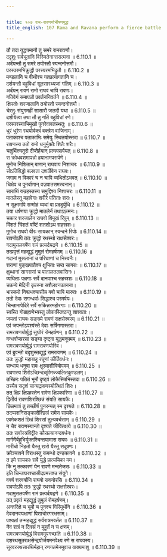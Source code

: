 ```yaml
---


title: १०७ राम-रावणयोर्भीषणयुद्धः
title_english: 107 Rama and Ravana perform a fierce battle

---
```

<div class="audioEmbed"  caption="श्रीराम-हरिसीताराममूर्ति-घनपाठिभ्यां वचनम्" src="https://archive.org/download/Ramayana-recitation-Sriram-harisItArAmamUrti-Ghanapaati-v2/Kanda_6/Kanda_6_YK-107-Rama_and_Ravana_perform_a_fierce_battle_0.mp3"></div>

तौ तदा युद्ध्यमानौ तु समरे रामरावणौ।  
ददृशुः सर्वभूतानि विस्मितेनान्तरात्मना ॥ 6.110.1 ॥   
अर्दयन्तौ तु समरे तयोस्तौ स्यन्दनोत्तमौ।  
परस्परमभिक्रुद्धौ परस्परमभिद्रुतौ ॥ 6.110.2 ॥   
मण्डलानि च वीथीश्च गतप्रत्यागतानि च।  
दर्शयन्तौ बहुविधां सूतसारथ्यजां गतिम् ॥ 6.110.3 ॥   
अर्दयन् रावणं रामो राघवं चापि रावणः।  
गतिवेगं समापन्नौ प्रवर्तननिवर्तने ॥ 6.110.4 ॥   
क्षिपतोः शरजालानि तयोस्तौ स्यन्दनोत्तमौ।  
चेरतुः संयुगमहीं सासारौ जलदौ यथा ॥ 6.110.5 ॥   
दर्शयित्वा तथा तौ तु गतिं बहुविधां रणे।  
परस्परस्याभिमुखौ पुनरेवावतस्थतुः ॥ 6.110.6 ॥   
धुरं धुरेण रथयोर्वक्त्रं वक्त्रेण वाजिनाम्।  
पताकाश्च पताकाभिः समेयुः स्थितयोस्तदा ॥ 6.110.7 ॥   
रावणस्य ततो रामो धनुर्मुक्तैः शितैः शरैः।  
चतुर्भिश्चतुरो दीप्तैर्हयान् प्रत्यपसर्पयत् ॥ 6.110.8 ॥   
स क्रोधवशमापन्नो हयानामपसर्पणे।  
मुमोच निशितान् बाणान् राघवाय निशाचरः ॥ 6.110.9 ॥   
सोऽतिविद्धो बलवता दशग्रीवेण राघवः।  
जगाम न विकारं च न चापि व्यथितोऽभवत् ॥ 6.110.10 ॥   
चिक्षेप च पुनर्बाणान् वज्रपातसमस्वनान्।  
साराथिं वज्रहस्तस्य समुद्दिश्य निशाचरः ॥ 6.110.11 ॥   
मातलेस्तु महावेगाः शरीरे पतिताः शराः।  
न सूक्ष्ममपि सम्मोहं व्यथां वा प्रददुर्युधि ॥ 6.110.12 ॥   
तया धर्षणया क्रुद्धो मातलेर्न तथाऽऽत्मनः।  
चकार शरजालेन राघवो विमुखं रिपुम् ॥ 6.110.13 ॥   
विंशतं त्रिंशतं षष्टिं शतशोऽथ सहस्रशः।  
मुमोच राघवो वीरः सायकान् स्यन्दने रिपोः ॥ 6.110.14 ॥   
रावणोऽपि ततः क्रुद्धो रथस्थो राक्षसेश्वरः।  
गदामुसलवर्षेण रामं प्रत्यर्दयद्रणे ॥ 6.110.15 ॥   
तत्प्रवृत्तं महद्युद्धं तुमुलं रोमहर्षणम् ॥ 6.110.16 ॥   
गदानां मुसलानां च परिघाणां च निस्वनैः।  
शराणां पुङ्खपातैश्च क्षुभिताः सप्त सागराः ॥ 6.110.17 ॥   
क्षुब्धानां सागराणां च पातालतलवासिनः।  
व्यथिताः पन्नगाः सर्वे दानवाश्च सहस्रशः ॥ 6.110.18 ॥   
चकम्पे मेदिनी कृत्स्ना सशैलवनकानना।  
भास्करो निष्प्रभश्चासीन्न ववौ चापि मारुतः ॥ 6.110.19 ॥   
ततो देवाः सगन्धर्वाः सिद्धाश्च परमर्षयः।  
चिन्तामापेदिरे सर्वे सकिन्नरमहोरगाः ॥ 6.110.20 ॥   
स्वस्ति गोब्राह्मणेभ्यस्तु लोकास्तिष्ठन्तु शाश्वताः।  
जयतां राघवः सङ्ख्ये रावणं राक्षसेश्वरम् ॥ 6.110.21 ॥   
एवं जपन्तोऽपश्यंस्ते देवाः सर्षिगणास्तदा।  
रामरावणयोर्युद्धं सुघोरं रोमहर्षणम् ॥ 6.110.22 ॥   
गन्धर्वाप्सरसां सङ्घा दृष्ट्वा युद्धमनूपमम् ॥ 6.110.23 ॥   
रामरावणयोर्युद्धं रामरावणयोरिव।  
एवं ब्रुवन्तो ददृशुस्तद्युद्धं रामरावणम् ॥ 6.110.24 ॥   
ततः क्रुद्धो महाबाहू रघूणां कीर्तिवर्धनः।  
सन्धाय धनुषा रामः क्षुरमाशीविषोपमम् ॥ 6.110.25 ॥   
रावणस्य शिरोऽच्छिन्दच्छ्रीमज्ज्वलितकुण्डलम्।  
तच्छिरः पतितं भूमौ दृष्ट्वं लोकैस्त्रिभिस्तदा ॥ 6.110.26 ॥   
तस्यैव सदृशं चान्यद्रावणस्योत्थितं शिरः।  
तत् क्षिप्रं क्षिप्रहस्तेन रामेण क्षिप्रकारिणा ॥ 6.110.27 ॥   
द्वितीयं रावणशिरश्छिन्नं संयति सायकैः।  
छिन्नमात्रं तु तच्छीर्षं पुनरन्यत् स्म दृश्यते ॥ 6.110.28 ॥   
तदप्यशनिसङ्काशैश्छिन्नं रामेण सायकैः।  
एवमेकशतं छिन्नं शिरसां तुल्यवर्चसाम् ॥ 6.110.29 ॥   
न चैव रावणस्यान्तो दृश्यते जीवितक्षये ॥ 6.110.30 ॥   
ततः सर्वास्त्रविद्वीरः कौसल्यानन्दवर्धनः।  
मार्गणैर्बहुभिर्युक्तश्चिन्तयामास राघवः ॥ 6.110.31 ॥   
मारीचो निहतो यैस्तु खरो यैस्तु सदूषणः।  
क्रौञ्चावने विराधस्तु कबन्धो दण्डकावने ॥ 6.110.32 ॥   
त इमे सायकाः सर्वे युद्धे प्रात्ययिका मम।  
किं नु तत्कारणं येन रावणे मन्दतेजसः ॥ 6.110.33 ॥   
इति चिन्तापरश्चासीदप्रमत्तश्च संयुगे।  
ववर्ष शरवर्षाणि राघवो रावणोरसि ॥ 6.110.34 ॥   
रावणोऽपि ततः क्रुद्धो रथस्थो राक्षसेश्वरः।  
गदामुसलवर्षेण रामं प्रत्यर्दयद्रणे ॥ 6.110.35 ॥   
तत् प्रवृत्तं महद्युद्धं तुमुलं रोमहर्षणम्।  
अन्तरिक्षे च भूमौ च पुनश्च गिरिमूर्धनि ॥ 6.110.36 ॥   
देवदानवयक्षाणां पिशाचोरगरक्षसाम्।  
पश्यतां तन्महद्युद्धं सर्वरात्रमवर्तत ॥ 6.110.37 ॥   
नैव रात्रं न दिवसं न मुहूर्तं न च क्षणम्।  
रामरावणयोर्युद्धं विराममुपगच्छति ॥ 6.110.38 ॥   
दशरथसुतराक्षसेन्द्रयोर्जयमनवेक्ष्य रणे स राघवस्य।  
सुरवररथसारथिर्महान् रणगतमेनमुवाच वाक्यमाशु ॥ 6.110.39 ॥   
